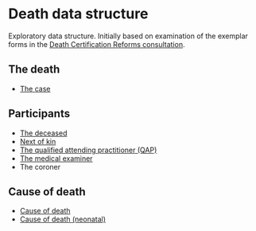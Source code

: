 # Death data structure

Exploratory data structure. Initially based on examination of the exemplar forms
in the [Death Certification Reforms consultation](https://www.gov.uk/government/consultations/death-certification-reforms).

## The death

* [The case](case.json)

## Participants

* [The deceased](deceased.json)
* [Next of kin](next-of-kin.json)
* [The qualified attending practitioner (QAP)](attending-practitioner.json)
* [The medical examiner](medical-examiner.json)
* The coroner

## Cause of death

* [Cause of death](cause.json)
* [Cause of death (neonatal)](cause-neonatal.json)
